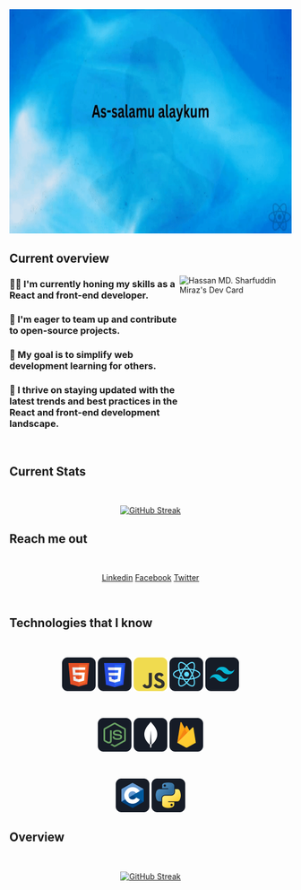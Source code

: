 <a href="https://www.linkedin.com/in/hassan-md-sharfuddin-miraz-51b254172">
<img width="100%" height="400" src="/assets/banner/new.gif" />
</a>

##  Current overview

<div align="left">
<a href="https://app.daily.dev/hmsmiraz"><img align="right" src="https://api.daily.dev/devcards/40a1693933f34db4ac5564198bc1341f.png?r=foh" width="200" height="300" alt="Hassan MD. Sharfuddin Miraz's Dev Card"/></a>
</div>

### 👩‍💻 I'm currently honing my skills as a React and front-end developer.
### 🤝 I'm eager to team up and contribute to open-source projects.
### 🧠 My goal is to simplify web development learning for others. 
### 🚀 I thrive on staying updated with the latest trends and best practices in the React and front-end development landscape.

<br />

## Current Stats

<br />
<p align="center">
  <a href="https://git.io/streak-stats"><img src="https://github-readme-streak-stats.herokuapp.com?user=hmsmiraz&theme=blux&date_format=j%20M%5B%20Y%5D" alt="GitHub Streak" /></a>
</p>

## Reach me out

<br />
<p align="center">
<a href="https://www.linkedin.com/in/hassan-md-sharfuddin-miraz-51b254172/">Linkedin</a>
<a href="https://www.facebook.com/hassanmdsharfuddin.miraz.9">Facebook</a>
<a href="https://twitter.com/hmsmiraz">Twitter</a>
</p>
<br />

## Technologies that I know

<br>
<p align="center">
<img src="/assets/icon/HTML.png"/>
<img src="/assets/icon/css.png"/>
<img src="/assets/icon/JavaScript.png"/>
<img src="/assets/icon/react.png"/>
<img src="/assets/icon/tailwind.png"/>

</p>
<br>
<p align="center">
<img src="/assets/icon/node.png"/>
<img src="/assets/icon/mongo.png"/>
<img src="/assets/icon/firebase.png"/>
</p>
<br>
<p align="center">
<img src="/assets/icon/c.png"/>
<img src="/assets/icon/python.png"/>
</p>

## Overview

<br />
<p align="center">
  <a href="https://git.io/streak-stats"><img src="http://github-profile-summary-cards.vercel.app/api/cards/profile-details?username=hmsmiraz&theme=nord_bright" alt="GitHub Streak" /></a>
</p>


